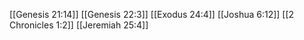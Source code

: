 [[Genesis 21:14]]
[[Genesis 22:3]]
[[Exodus 24:4]]
[[Joshua 6:12]]
[[2 Chronicles 1:2]]
[[Jeremiah 25:4]]
